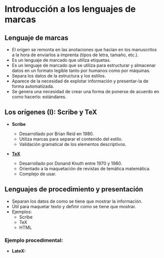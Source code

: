 # Introducción a los lenguajes de marcas

## Lenguaje de marcas
- El origen se remonta en las anotaciones que hacían en los manuscritos a la hora de enviarlos a imprenta (tipos de letra, tamaño, etc.).
- Es un lenguaje de marcado que utiliza etiquetas.
- Es un lenguaje de marcado que se utiliza para estructurar y almacenar datos en un formato legible tanto por humanos como por máquinas. 
- Separa los datos de la estructura y los estilos.
- Aparece de la necesidad de explotar información y presentar-la de forma automatizada.
- Se genera una necesidad de crear una forma de ponerse de acuerdo en como hacerlo: estándares.

## Los orígenes (I): Scribe y TeX
- **Scribe**
  - Desarrollado por Brian Reid en 1980.
  - Utiliza marcas para separar el contenido del estilo.
  - Validación gramatical de los elementos descriptivos.

- **[TeX](https://es.wikipedia.org/wiki/TeX)**
  - Desarrollado por Donand Knuth entre 1970 y 1980.
  - Orientado a la maquetación de revistas de temática matemática.
  - Complejo de usar.

## Lenguajes de procedimiento y presentación
- Separan los datos de como se tiene que mostrar la información.
- Útil para maquetar texto y definir como se tiene que mostrar.
- Ejemplos:
  - Scribe
  - TeX
  - HTML
### Ejemplo procedimental:
- **LateX:**
